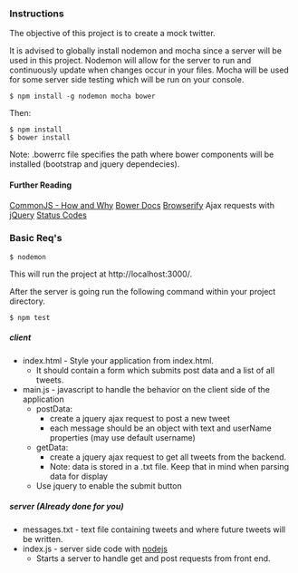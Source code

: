 ### Instructions

The objective of this project is to create a mock twitter.

It is advised to globally install nodemon and mocha since a server will be used in this project. Nodemon will allow for the server to run and continuously update when changes occur in your files. Mocha will be used for some server side testing which will be run on your console.

~~~~~~
$ npm install -g nodemon mocha bower
~~~~~~

Then:

~~~~~~
$ npm install
$ bower install
~~~~~~

Note: .bowerrc file specifies the path where bower components will be installed (bootstrap and jquery dependecies).

#### Further Reading

[CommonJS - How and Why](http://0fps.net/2013/01/22/commonjs-why-and-how/)
[Bower Docs](http://bower.io/)
[Browserify](http://blakeembrey.com/articles/2013/09/introduction-to-browserify/)
Ajax requests with [jQuery](http://api.jquery.com/jquery.ajax/)
[Status Codes](http://www.w3.org/Protocols/rfc2616/rfc2616-sec10.html)

### Basic Req's
~~~~~~
$ nodemon
~~~~~~

This will run the project at http://localhost:3000/.

After the server is going run the following command within your project directory.
~~~~~~
$ npm test
~~~~~~


##### client
* index.html - Style your application from index.html.
	* It should contain a form which submits post data and a list of all tweets.
* main.js - javascript to handle the behavior on the client side of the application
	* postData:
		* create a jquery ajax request to post a new tweet
		* each message should be an object with text and userName properties (may use default username)
	* getData:
		* create a jquery ajax request to get all tweets from the backend.
		* Note: data is stored in a .txt file. Keep that in mind when parsing data for display
	* Use jquery to enable the submit button

##### server (Already done for you)
* messages.txt - text file containing tweets and where future tweets will be written.
* index.js - server side code with [nodejs](https://nodejs.org/en/docs/)
	* Starts a server to handle get and post requests from front end.
